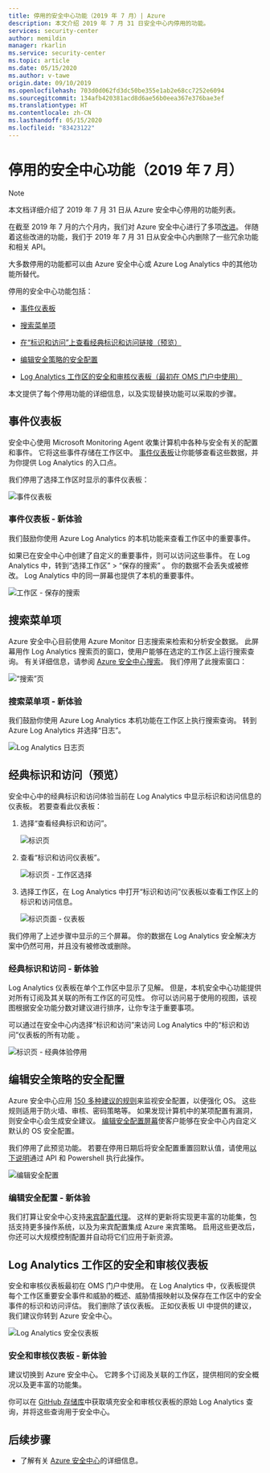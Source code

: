 ```yaml
---
title: 停用的安全中心功能（2019 年 7 月）| Azure
description: 本文介绍 2019 年 7 月 31 日安全中心内停用的功能。
services: security-center
author: memildin
manager: rkarlin
ms.service: security-center
ms.topic: article
ms.date: 05/15/2020
ms.author: v-tawe
origin.date: 09/10/2019
ms.openlocfilehash: 703d0d062fd3dc50be355e1ab2e68cc7252e6094
ms.sourcegitcommit: 134afb420381acd8d6ae56b0eea367e376bae3ef
ms.translationtype: HT
ms.contentlocale: zh-CN
ms.lasthandoff: 05/15/2020
ms.locfileid: "83423122"
---
```

# <a name="retirement-of-security-center-features-july-2019"></a>停用的安全中心功能（2019 年 7 月）

> [!NOTE]
> 本文档详细介绍了 2019 年 7 月 31 日从 Azure 安全中心停用的功能列表。
>
>

在截至 2019 年 7 月的六个月内，我们对 Azure 安全中心进行了多项[改进](https://updates.azure.cn/?product=security-center)。
伴随着这些改进的功能，我们于 2019 年 7 月 31 日从安全中心内删除了一些冗余功能和相关 API。

大多数停用的功能都可以由 Azure 安全中心或 Azure Log Analytics 中的其他功能所替代。

停用的安全中心功能包括：

- [事件仪表板](#menu_events)
- [搜索菜单项](#menu_search)
- [在“标识和访问”上查看经典标识和访问链接（预览）](#menu_classicidentity)




- [编辑安全策略的安全配置](#menu_securityconfigurations)
- [Log Analytics 工作区的安全和审核仪表板（最初在 OMS 门户中使用）](#menu_securityomsdashboard)

本文提供了每个停用功能的详细信息，以及实现替换功能可以采取的步骤。

## <a name="events-dashboard"></a>事件仪表板<a name="menu_events"></a>

安全中心使用 Microsoft Monitoring Agent 收集计算机中各种与安全有关的配置和事件。 它将这些事件存储在工作区中。 [事件仪表板](https://docs.azure.cn/security-center/security-center-events-dashboard)让你能够查看这些数据，并为你提供 Log Analytics 的入口点。

我们停用了选择工作区时显示的事件仪表板：

![事件仪表板][2]

### <a name="events-dashboard---the-new-experience"></a>事件仪表板 - 新体验

我们鼓励你使用 Azure Log Analytics 的本机功能来查看工作区中的重要事件。

如果已在安全中心中创建了自定义的重要事件，则可以访问这些事件。 在 Log Analytics 中，转到“选择工作区” > “保存的搜索” 。 你的数据不会丢失或被修改。 Log Analytics 中的同一屏幕也提供了本机的重要事件。

![工作区 - 保存的搜索][3]

## <a name="search-menu-entry"></a>搜索菜单项<a name="menu_search"></a>

Azure 安全中心目前使用 Azure Monitor 日志搜索来检索和分析安全数据。 此屏幕用作 Log Analytics 搜索页的窗口，使用户能够在选定的工作区上运行搜索查询。 有关详细信息，请参阅 [Azure 安全中心搜索](https://docs.azure.cn/security-center/security-center-search)。 我们停用了此搜索窗口：

![“搜索”页][4]

### <a name="search-menu-entry---the-new-experience"></a>搜索菜单项 - 新体验

我们鼓励你使用 Azure Log Analytics 本机功能在工作区上执行搜索查询。 转到 Azure Log Analytics 并选择“日志”。

![Log Analytics 日志页][5]

## <a name="classic-identity--access-preview"></a>经典标识和访问（预览）<a name="menu_classicidentity"></a>

安全中心中的经典标识和访问体验当前在 Log Analytics 中显示标识和访问信息的仪表板。 若要查看此仪表板：

1. 选择“查看经典标识和访问”。

   ![标识页][6]

1. 查看“标识和访问仪表板”。

    ![标识页 - 工作区选择][7]

1. 选择工作区，在 Log Analytics 中打开“标识和访问”仪表板以查看工作区上的标识和访问信息。

   ![标识页面 - 仪表板][8]

我们停用了上述步骤中显示的三个屏幕。 你的数据在 Log Analytics 安全解决方案中仍然可用，并且没有被修改或删除。

### <a name="classic-identity--access---the-new-experience"></a>经典标识和访问 - 新体验

Log Analytics 仪表板在单个工作区中显示了见解。 但是，本机安全中心功能提供对所有订阅及其关联的所有工作区的可见性。 你可以访问易于使用的视图，该视图根据安全功能分数对建议进行排序，让你专注于重要事项。

可以通过在安全中心内选择“标识和访问”来访问 Log Analytics 中的“标识和访问”仪表板的所有功能 。

![标识页 - 经典体验停用][9]




## <a name="edit-security-configurations-for-security-policies"></a>编辑安全策略的安全配置<a name="menu_securityconfigurations"></a>

Azure 安全中心应用 [150 多种建议的规则](https://gallery.technet.microsoft.com/Azure-Security-Center-a789e335)来监视安全配置，以便强化 OS。 这些规则适用于防火墙、审核、密码策略等。 如果发现计算机中的某项配置有漏洞，则安全中心会生成安全建议。 [编辑安全配置屏幕](https://docs.azure.cn/security-center/security-center-customize-os-security-config)使客户能够在安全中心内自定义默认的 OS 安全配置。

我们停用了此预览功能。 若要在停用日期后将安全配置重置回默认值，请使用[以下说明](https://github.com/Azure/Azure-Security-Center/tree/master/Powershell%20samples/Reset%20security%20configurations%20customization)通过 API 和 Powershell 执行此操作。

![编辑安全配置][17]

### <a name="edit-security-configurations---the-new-experience"></a>编辑安全配置 - 新体验

我们打算让安全中心支持[来宾配置代理](https://docs.azure.cn/governance/policy/concepts/guest-configuration)。 这样的更新将实现更丰富的功能集，包括支持更多操作系统，以及为来宾配置集成 Azure 来宾策略。 启用这些更改后，你还可以大规模控制配置并自动将它们应用于新资源。

## <a name="security-and-audit-dashboard-for-log-analytics-workspaces"></a>Log Analytics 工作区的安全和审核仪表板<a name="menu_securityomsdashboard"></a>

安全和审核仪表板最初在 OMS 门户中使用。 在 Log Analytics 中，仪表板提供每个工作区重要安全事件和威胁的概述、威胁情报映射以及保存在工作区中的安全事件的标识和访问评估。 我们删除了该仪表板。 正如仪表板 UI 中提供的建议，我们建议你转到 Azure 安全中心。

![Log Analytics 安全仪表板][18]

### <a name="security-and-audit-dashboard---the-new-experience"></a>安全和审核仪表板 - 新体验

建议切换到 Azure 安全中心。 它跨多个订阅及关联的工作区，提供相同的安全概况以及更丰富的功能集。

你可以在 [GitHub 存储库](https://github.com/Azure/Azure-Security-Center/tree/master/Legacy%20Log%20Analytics%20dashboards)中获取填充安全和审核仪表板的原始 Log Analytics 查询，并将这些查询用于安全中心。

## <a name="next-steps"></a>后续步骤

- 了解有关 [Azure 安全中心](https://docs.azure.cn/security-center/)的详细信息。


<!--Image references - events-->
[1]: ./media/security-center-features-retirement-july2019/asc_events_dashboard.png
[2]: ./media/security-center-features-retirement-july2019/asc_events_dashboard_inner.png
[3]: ./media/security-center-features-retirement-july2019/workspace_saved_searches.png
<!--Image references - search-->
[4]: ./media/security-center-features-retirement-july2019/asc_search.png
[5]: ./media/security-center-features-retirement-july2019/workspace_logs.png
<!--Image references - classic identity and access-->
[6]: ./media/security-center-features-retirement-july2019/asc_identity.png
[7]: ./media/security-center-features-retirement-july2019/asc_identity_workspace_selection.png
[8]: ./media/security-center-features-retirement-july2019/loganalytics_dashboard_identity.png
[9]: ./media/security-center-features-retirement-july2019/asc_identity_nobuttonhighlight.png
<!--Image references - alerts map-->
[10]: ./media/security-center-features-retirement-july2019/asc_security_alerts_map.png
[11]: ./media/security-center-features-retirement-july2019/asc_threat_intellignece_dashboard.png
[12]: ./media/security-center-features-retirement-july2019/loganalytics_security_alerts_map.png
<!--Image references - custom alerts-->
[13]: ./media/security-center-features-retirement-july2019/asc_custom_alerts.png
<!--Image references - Investigation-->
[14]: ./media/security-center-features-retirement-july2019/asc-security-incident.png
[15]: ./media/security-center-features-retirement-july2019/loganalytics_investigation_dashboard.png
<!--Image references - Solutions-->
[16]: ./media/security-center-features-retirement-july2019/asc_security_solutions.png
<!--Image references - Edit security configurations-->
[17]: ./media/security-center-features-retirement-july2019/asc_edit_security_configurations.png
<!--Image references - Security dashboard in log analytics-->
[18]: ./media/security-center-features-retirement-july2019/loganalytics_security_dashboard.png
